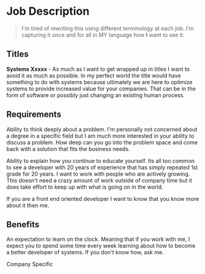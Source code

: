 # Job Description

> I'm tired of rewriting this using different terminology at each job. I'm capturing it once and for all in MY language how **I** want to see it.

## Titles
**Systems Xxxxx** - As much as I want to get wrapped up in titles I want to avoid it as much as possible. In my perfect world the title would have something to do with systems because ultimately we are here to optimize systems to provide increased value for your companies. That can be in the form of software or possibly just changing an existing human process.


## Requirements

Ability to think deeply about a problem. I'm personally not concerned about a degree in a specific field but I am much more interested in your ability to discuss a problem. How deep can you go into the problem space and come back with a solution that fits the business needs.

Ability to explain how you continue to educate yourself. Its all too common to see a developer with 20 years of experience that has simply repeated 1st grade for 20 years. I want to work with people who are actively growing. This doesn't need a crazy amount of work outside of company time but it does take effort to keep up with what is going on in the world. 

If you are a front end oriented developer I want to know that you know more about it then me. 

## Benefits

An expectation to learn on the clock. Meaning that if you work with me, I expect you to spend some time every week learning about how to become a better developer of systems. If you don't know how, ask me.

Company Specific